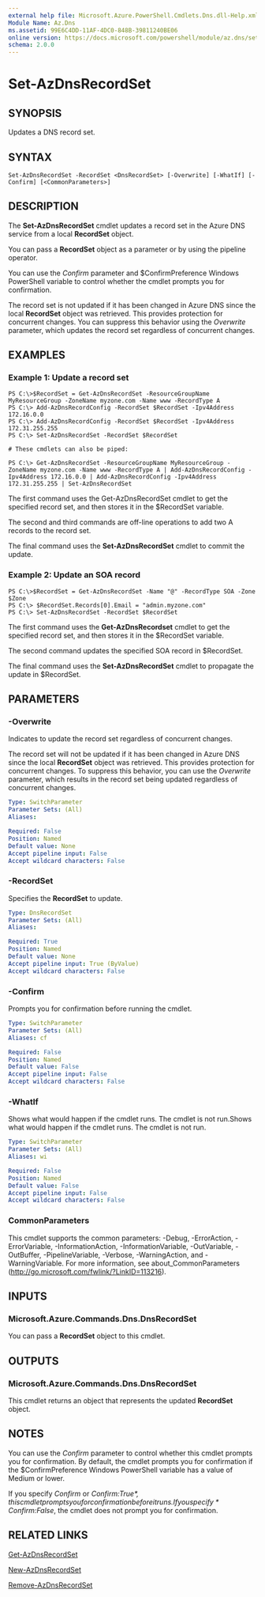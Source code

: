 ```yaml
---
external help file: Microsoft.Azure.PowerShell.Cmdlets.Dns.dll-Help.xml
Module Name: Az.Dns
ms.assetid: 99E6C4DD-11AF-4DC0-848B-39811240BE06
online version: https://docs.microsoft.com/powershell/module/az.dns/set-azdnsrecordset
schema: 2.0.0
---
```


# Set-AzDnsRecordSet

## SYNOPSIS
Updates a DNS record set.

## SYNTAX

```
Set-AzDnsRecordSet -RecordSet <DnsRecordSet> [-Overwrite] [-WhatIf] [-Confirm] [<CommonParameters>]
```

## DESCRIPTION
The **Set-AzDnsRecordSet** cmdlet updates a record set in the Azure DNS service from a local **RecordSet** object.

You can pass a **RecordSet** object as a parameter or by using the pipeline operator.

You can use the *Confirm* parameter and $ConfirmPreference Windows PowerShell variable to control whether the cmdlet prompts you for confirmation.

The record set is not updated if it has been changed in Azure DNS since the local **RecordSet** object was retrieved.
This provides protection for concurrent changes.
You can suppress this behavior using the *Overwrite* parameter, which updates the record set regardless of concurrent changes.

## EXAMPLES

### Example 1: Update a record set
```
PS C:\>$RecordSet = Get-AzDnsRecordSet -ResourceGroupName MyResourceGroup -ZoneName myzone.com -Name www -RecordType A
PS C:\> Add-AzDnsRecordConfig -RecordSet $RecordSet -Ipv4Address 172.16.0.0
PS C:\> Add-AzDnsRecordConfig -RecordSet $RecordSet -Ipv4Address 172.31.255.255
PS C:\> Set-AzDnsRecordSet -RecordSet $RecordSet

# These cmdlets can also be piped:

PS C:\> Get-AzDnsRecordSet -ResourceGroupName MyResourceGroup -ZoneName myzone.com -Name www -RecordType A | Add-AzDnsRecordConfig -Ipv4Address 172.16.0.0 | Add-AzDnsRecordConfig -Ipv4Address 172.31.255.255 | Set-AzDnsRecordSet
```

The first command uses the Get-AzDnsRecordSet cmdlet to get the specified record set, and then stores it in the $RecordSet variable.

The second and third commands are off-line operations to add two A records to the record set.

The final command uses the **Set-AzDnsRecordSet** cmdlet to commit the update.

### Example 2: Update an SOA record
```
PS C:\>$RecordSet = Get-AzDnsRecordSet -Name "@" -RecordType SOA -Zone $Zone
PS C:\> $RecordSet.Records[0].Email = "admin.myzone.com"
PS C:\> Set-AzDnsRecordSet -RecordSet $RecordSet
```

The first command uses the **Get-AzDnsRecordset** cmdlet to get the specified record set, and then stores it in the $RecordSet variable.

The second command updates the specified SOA record in $RecordSet.

The final command uses the **Set-AzDnsRecordSet** cmdlet to propagate the update in $RecordSet.

## PARAMETERS

### -Overwrite
Indicates to update the record set regardless of concurrent changes.

The record set will not be updated if it has been changed in Azure DNS since the local **RecordSet** object was retrieved.
This provides protection for concurrent changes.
To suppress this behavior, you can use the *Overwrite* parameter, which results in the record set being updated regardless of concurrent changes.

```yaml
Type: SwitchParameter
Parameter Sets: (All)
Aliases: 

Required: False
Position: Named
Default value: None
Accept pipeline input: False
Accept wildcard characters: False
```

### -RecordSet
Specifies the **RecordSet** to update.

```yaml
Type: DnsRecordSet
Parameter Sets: (All)
Aliases: 

Required: True
Position: Named
Default value: None
Accept pipeline input: True (ByValue)
Accept wildcard characters: False
```

### -Confirm
Prompts you for confirmation before running the cmdlet.

```yaml
Type: SwitchParameter
Parameter Sets: (All)
Aliases: cf

Required: False
Position: Named
Default value: False
Accept pipeline input: False
Accept wildcard characters: False
```

### -WhatIf
Shows what would happen if the cmdlet runs. The cmdlet is not run.Shows what would happen if the cmdlet runs. The cmdlet is not run.

```yaml
Type: SwitchParameter
Parameter Sets: (All)
Aliases: wi

Required: False
Position: Named
Default value: False
Accept pipeline input: False
Accept wildcard characters: False
```

### CommonParameters
This cmdlet supports the common parameters: -Debug, -ErrorAction, -ErrorVariable, -InformationAction, -InformationVariable, -OutVariable, -OutBuffer, -PipelineVariable, -Verbose, -WarningAction, and -WarningVariable. For more information, see about_CommonParameters (http://go.microsoft.com/fwlink/?LinkID=113216).

## INPUTS

### Microsoft.Azure.Commands.Dns.DnsRecordSet
You can pass a **RecordSet** object to this cmdlet.

## OUTPUTS

### Microsoft.Azure.Commands.Dns.DnsRecordSet
This cmdlet returns an object that represents the updated **RecordSet** object.

## NOTES
You can use the *Confirm* parameter to control whether this cmdlet prompts you for confirmation.
By default, the cmdlet prompts you for confirmation if the $ConfirmPreference Windows PowerShell variable has a value of Medium or lower.

If you specify *Confirm* or *Confirm:$True*, this cmdlet prompts you for confirmation before it runs.
If you specify *Confirm:$False*, the cmdlet does not prompt you for confirmation. 

## RELATED LINKS

[Get-AzDnsRecordSet](./Get-AzDnsRecordSet.md)

[New-AzDnsRecordSet](./New-AzDnsRecordSet.md)

[Remove-AzDnsRecordSet](./Remove-AzDnsRecordSet.md)
